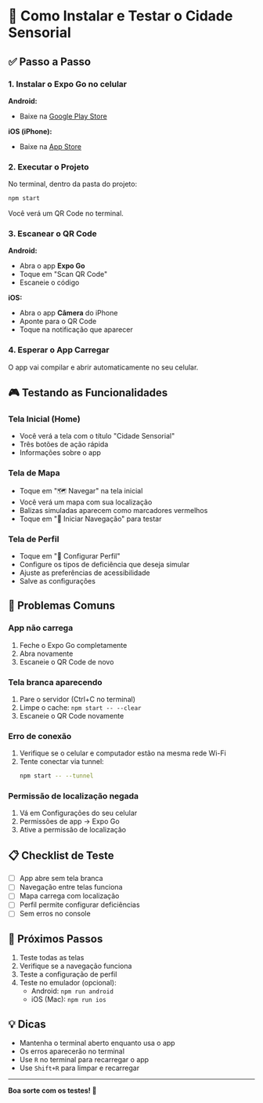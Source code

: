 # 📱 Como Instalar e Testar o Cidade Sensorial

## ✅ Passo a Passo

### 1. Instalar o Expo Go no celular

**Android:**
- Baixe na [Google Play Store](https://play.google.com/store/apps/details?id=host.exp.exponent)

**iOS (iPhone):**
- Baixe na [App Store](https://apps.apple.com/app/expo-go/id982107779)

### 2. Executar o Projeto

No terminal, dentro da pasta do projeto:

```bash
npm start
```

Você verá um QR Code no terminal.

### 3. Escanear o QR Code

**Android:**
- Abra o app **Expo Go**
- Toque em "Scan QR Code"
- Escaneie o código

**iOS:**
- Abra o app **Câmera** do iPhone
- Aponte para o QR Code
- Toque na notificação que aparecer

### 4. Esperar o App Carregar

O app vai compilar e abrir automaticamente no seu celular.

## 🎮 Testando as Funcionalidades

### Tela Inicial (Home)
- Você verá a tela com o título "Cidade Sensorial"
- Três botões de ação rápida
- Informações sobre o app

### Tela de Mapa
- Toque em "🗺️ Navegar" na tela inicial
- Você verá um mapa com sua localização
- Balizas simuladas aparecem como marcadores vermelhos
- Toque em "📍 Iniciar Navegação" para testar

### Tela de Perfil
- Toque em "👤 Configurar Perfil"
- Configure os tipos de deficiência que deseja simular
- Ajuste as preferências de acessibilidade
- Salve as configurações

## 🐛 Problemas Comuns

### App não carrega
1. Feche o Expo Go completamente
2. Abra novamente
3. Escaneie o QR Code de novo

### Tela branca aparecendo
1. Pare o servidor (Ctrl+C no terminal)
2. Limpe o cache: `npm start -- --clear`
3. Escaneie o QR Code novamente

### Erro de conexão
1. Verifique se o celular e computador estão na mesma rede Wi-Fi
2. Tente conectar via tunnel:
   ```bash
   npm start -- --tunnel
   ```

### Permissão de localização negada
1. Vá em Configurações do seu celular
2. Permissões de app → Expo Go
3. Ative a permissão de localização

## 📋 Checklist de Teste

- [ ] App abre sem tela branca
- [ ] Navegação entre telas funciona
- [ ] Mapa carrega com localização
- [ ] Perfil permite configurar deficiências
- [ ] Sem erros no console

## 🎯 Próximos Passos

1. Teste todas as telas
2. Verifique se a navegação funciona
3. Teste a configuração de perfil
4. Teste no emulador (opcional):
   - Android: `npm run android`
   - iOS (Mac): `npm run ios`

## 💡 Dicas

- Mantenha o terminal aberto enquanto usa o app
- Os erros aparecerão no terminal
- Use `R` no terminal para recarregar o app
- Use `Shift+R` para limpar e recarregar

---

**Boa sorte com os testes! 🚀**


